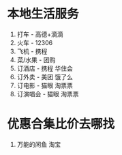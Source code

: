 #  本地生活服务

1. 打车 - 高德+滴滴
2. 火车 - 12306
3. 飞机 - 携程
4. 菜/水果 - 团购
5. 订酒店 - 携程 华住会 
6. 订外卖 - 美团 饿了么
7. 订电影 - 猫眼 淘票票
8. 订演唱会 - 猫眼 淘票票



# 优惠合集比价去哪找
1. 万能的闲鱼 淘宝